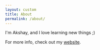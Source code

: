 ```yaml
---
layout: custom
title: About
permalink: /about/
---
```


I'm Akshay, and I love learning new things ;)

For more info, check out my [website](https://akshay-rajan.github.io).